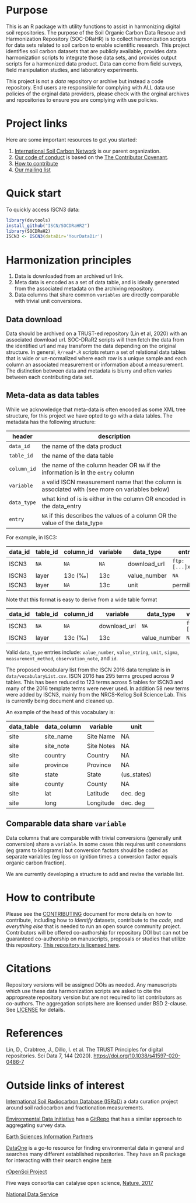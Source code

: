 # Purpose

This is an R package with utility functions to assist in harmonizing digital soil repositories.
The purpose of the Soil Organic Carbon Data Rescue and Harmonization Repository (SOC-DRaHR) is to collect harmonization scripts for data sets related to soil carbon to enable scientific research.
This project identifies soil carbon datasets that are publicly available, provides data harmonization scripts to integrate those data sets, and provides output scripts for a harmonized data product.
Data can come from field surveys, field manipulation studies, and laboratory experiments.

This project is not a _data_ repository or archive but instead a code repository.
End users are responsible for complying with ALL data use policies of the orginal data providers, please check with the orginal archives and repositories to ensure you are complying with use policies.

# Project links

Here are some important resources to get you started:
1) [International Soil Carbon Network](http://iscn.fluxdata.org/) is our parent organization.
2) [Our code of conduct](CONTRIBUTING.md) is based on the [The Contributor Covenant](https://www.contributor-covenant.org/).
3) [How to contribute](CONTRIBUTING.md)
4) [Our mailing list](https://groups.google.com/forum/#!forum/soc-drahr)

# Quick start

To quickly access ISCN3 data:
```R
library(devtools)
install_github("ISCN/SOCDRaHR2")
library(SOCDRaH2)
ISCN3 <- ISCN3(dataDir='YourDataDir')
```

# Harmonization principles

1) Data is downloaded from an archived url link.
2) Meta data is encoded as a set of data table, and is ideally generated from the associated metadata on the archiving repository.
3) Data columns that share common `variables` are directly comparable with trivial unit conversions.

## Data download

Data should be archived on a TRUST-ed repository (Lin et al, 2020) with an associated download url.
SOC-DRaR2 scripts will then fetch the data from the identified url and may transform the data depending on the original structure.
In general, `R/read*.R` scripts return a set of relational data tables that is wide or un-normalized where each row is a unique sample and each column an associated measurement or information about a measurement.
The distinction between data and metadata is blurry and often varies between each contributing data set.

## Meta-data as data tables

While we acknowledge that meta-data is often encoded as some XML tree structure, for this project we have opted to go with a data tables.
The metadata has the following structure:

header | description
------------|-------------
 `data_id`  | the name of the data product
 `table_id` | the name of the data table
 `column_id`| the name of the column header OR `NA` if the information is in the `entry` column
 `variable` | a valid ISCN measurement name that the column is associated with (see more on variables below)
 `data_type` | what kind of is is either in the column OR encoded in the data_entry
 `entry` | `NA` if this describes the values of a column OR the value of the data_type

For example, in ISC3:

data_id  |  table_id | column_id | variable | data_type | entry
---------|---------|-----------|----------|-----------|------
  ISCN3  |   `NA`  | `NA`      |    `NA`  | download_url | `ftp:[...]xlsx`
  ISCN3  |  layer  | 13c (‰)   |  13c     | value_number | `NA`
  ISCN3  |  layer  |   `NA`    |  13c      | unit      | permille

Note that this format is easy to derive from a wide table format

data_id  |  table_id | column_id | variable | data_type |  value_string |   unit 
---------|----------|-----------|-----------|-----------|---------------|------------
  ISCN3  |   `NA`   | `NA`  | download_url | `NA`       |  `ftp:[...]xlsx` |  `NA`   
  ISCN3  |  layer  | 13c (‰)   |  13c     | value_number |  `NA`         |  permille
  
Valid `data_type` entries include: `value_number`, `value_string`, `unit`, `sigma`, `measurement_method`, `observation_note`, and `id`.

The proposed vocabulary list from the ISCN 2016 data template is in `data/vocabularyList.csv`.
ISCN 2016 has 295 terms grouped across 9 tables. 
This has been reduced to 123 terms across 5 tables for ISCN3 and many of the 2016 template terms were never used.
In addition 58 new terms were added by ISCN3, mainly from the NRCS-Kellog Soil Science Lab.
This is currently being document and cleaned up.

An example of the head of this vocabulary is:

data_table|data_column|variable|unit
----------|-----------|-------------------|----
site|site_name|Site Name|NA
site|site_note|Site Notes|NA
site|country|Country|NA
site|province|Province|NA
site|state|State|(us_states)
site|county|County|NA
site|lat|Latitude|dec. deg
site|long|Longitude|dec. deg

## Comparable data share `variable`

Data columns that are comparable with trivial conversions (generally unit conversion) share a `variable`.
In some cases this requires unit conversions (eg grams to kilograms) but conversion factors should be coded as separate variables (eg loss on ignition times a conversion factor equals organic carbon fraction).

We are currently developing a structure to add and revise the variable list.

# How to contribute

Please see the [CONTRIBUTING](CONTRIBUTING.md) document for more details on how to contribute, including how to *identify* datasets, contribute to the *code*, and *everything else* that is needed to run an open source community project.
Contributors will be offered co-authorship for repository DOI but can not be guaranteed co-authorship on manuscripts, proposals or studies that utilize this repository.
[This repository is licensed here](LICENSE).

# Citations
Repository versions will be assigned DOIs as needed.
Any manuscripts which use these data harmonization scripts are asked to cite the appropreate repository version but are not required to list contributors as co-authors.
The aggregation scripts here are licensed under BSD 2-clause. See [LICENSE](LICENSE.txt) for details.

# References

Lin, D., Crabtree, J., Dillo, I. et al. The TRUST Principles for digital repositories. Sci Data 7, 144 (2020). https://doi.org/10.1038/s41597-020-0486-7

# Outside links of interest

[International Soil Radiocarbon Database (ISRaD)](https://soilradiocarbon.org/) a data curation project around soil radiocarbon and fractionation measurements.

[Environmental Data Initiative](https://environmentaldatainitiative.org/) has a [GitRepo](https://github.com/EDIorg/ecocomDP) that has a similar approach to aggregating survey data.

[Earth Sciences Information Partners](http://www.esipfed.org/)

[DataOne](https://www.dataone.org/) is a go-to resource for finding environmental data in general and searches many different established repositories. They have an R package for interacting with their search engine [here](https://jsta.github.io/2017/03/28/dataone.html)

[rOpenSci Project](https://ropensci.github.io/)

Five ways consortia can catalyse open science, [Nature, 2017](http://www.nature.com/news/five-ways-consortia-can-catalyse-open-science-1.21706)

[National Data Service](http://www.nationaldataservice.org/)


